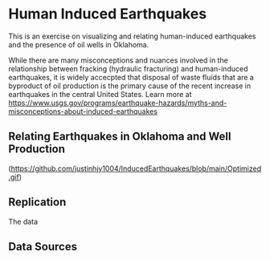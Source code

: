 # Human Induced Earthquakes

This is an exercise on visualizing and relating human-induced earthquakes
and the presence of oil wells in Oklahoma. <br>

While there are many misconceptions and nuances involved in the relationship
between fracking (hydraulic fracturing) and human-induced earthquakes, it is
widely accecpted that disposal of waste fluids that are a byproduct of oil production is the primary cause of the recent increase in earthquakes in the central United States. Learn more at https://www.usgs.gov/programs/earthquake-hazards/myths-and-misconceptions-about-induced-earthquakes 

## Relating Earthquakes in Oklahoma and Well Production
(https://github.com/justinhjy1004/InducedEarthquakes/blob/main/Optimized.gif)

## Replication
The data

## Data Sources